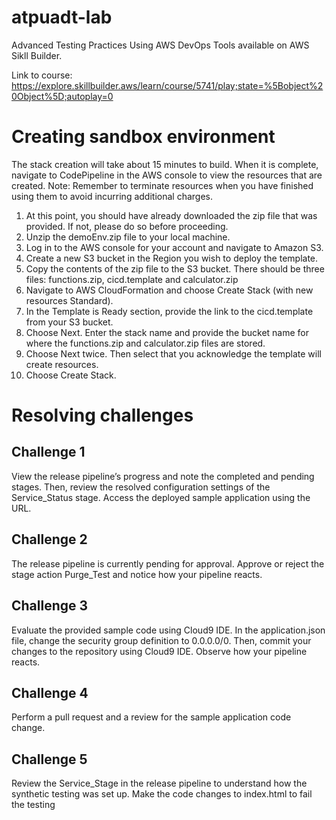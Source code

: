 # atpuadt-lab
Advanced Testing Practices Using AWS DevOps Tools available on AWS Sikll Builder.

Link to course: https://explore.skillbuilder.aws/learn/course/5741/play;state=%5Bobject%20Object%5D;autoplay=0

# Creating sandbox environment

The stack creation will take about 15 minutes to build. When it is complete, navigate to CodePipeline in the AWS console to view the resources that are created.
Note: Remember to terminate resources when you have finished using them to avoid incurring additional charges.

1. At this point, you should have already downloaded the zip file that was provided. If not, please do so before proceeding.
2. Unzip the demoEnv.zip file to your local machine.
3. Log in to the AWS console for your account and navigate to Amazon S3.
4. Create a new S3 bucket in the Region you wish to deploy the template.
5. Copy the contents of the zip file to the S3 bucket. There should be three files: functions.zip, cicd.template and calculator.zip
6. Navigate to AWS CloudFormation and choose Create Stack (with new resources Standard).
7. In the Template is Ready section, provide the link to the cicd.template from your S3 bucket.
8. Choose Next. Enter the stack name and provide the bucket name for where the functions.zip and calculator.zip files are stored.
9. Choose Next twice. Then select that you acknowledge the template will create resources.
10. Choose Create Stack.  

# Resolving challenges

## Challenge 1

View the release pipeline’s progress and note the completed and pending stages. Then, review the resolved configuration settings of the Service_Status stage. Access the deployed sample application using the URL.

## Challenge 2

The release pipeline is currently pending for approval. Approve or reject the stage action Purge_Test and notice how your pipeline reacts.

## Challenge 3

Evaluate the provided sample code using Cloud9 IDE. In the application.json file, change the security group definition to 0.0.0.0/0. Then, commit your changes to the repository using Cloud9 IDE. Observe how your pipeline reacts.

## Challenge 4

Perform a pull request and a review for the sample application code change.

## Challenge 5

Review the Service_Stage in the release pipeline to understand how the synthetic testing was set up. Make the code changes to index.html to fail the testing








